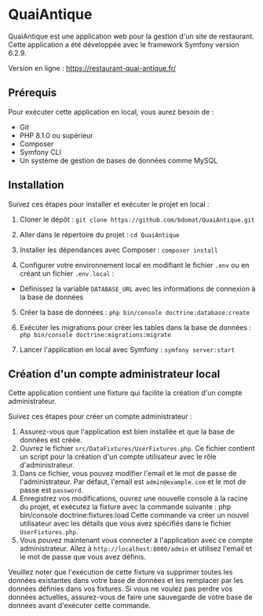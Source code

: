 # QuaiAntique

QuaiAntique est une application web pour la gestion d'un site de restaurant. 
Cette application a été développée avec le framework Symfony version 6.2.9.

Version en ligne : https://restaurant-quai-antique.fr/

## Prérequis

Pour exécuter cette application en local, vous aurez besoin de :

- Git
- PHP 8.1.0 ou supérieur
- Composer
- Symfony CLI
- Un système de gestion de bases de données comme MySQL

## Installation

Suivez ces étapes pour installer et exécuter le projet en local :

1. Cloner le dépôt :
`git clone https://github.com/bdomat/QuaiAntique.git`

2. Aller dans le répertoire du projet :
`cd QuaiAntique`

3. Installer les dépendances avec Composer :
`composer install`

4. Configurer votre environnement local en modifiant le fichier `.env` ou en créant un fichier `.env.local` :
 - Définissez la variable `DATABASE_URL` avec les informations de connexion à la base de données
 
5. Créer la base de données :
`php bin/console doctrine:database:create`

6. Exécuter les migrations pour créer les tables dans la base de données :
`php bin/console doctrine:migrations:migrate`

7. Lancer l'application en local avec Symfony :
`symfony server:start`


## Création d'un compte administrateur local

Cette application contient une fixture qui facilite la création d'un compte administrateur. 

Suivez ces étapes pour créer un compte administrateur :

1. Assurez-vous que l'application est bien installée et que la base de données est créée.
2. Ouvrez le fichier `src/DataFixtures/UserFixtures.php`. Ce fichier contient un script pour la création d'un compte utilisateur avec le rôle d'administrateur.
3. Dans ce fichier, vous pouvez modifier l'email et le mot de passe de l'administrateur. Par défaut, l'email est `admin@example.com` et le mot de passe est `password`.
4. Enregistrez vos modifications, ouvrez une nouvelle console à la racine du projet, et exécutez la fixture avec la commande suivante :
php bin/console doctrine:fixtures:load
Cette commande va créer un nouvel utilisateur avec les détails que vous avez spécifiés dans le fichier `UserFixtures.php`.
5. Vous pouvez maintenant vous connecter à l'application avec ce compte administrateur. Allez à `http://localhost:8000/admin` et utilisez l'email et le mot de passe que vous avez définis.

Veuillez noter que l'exécution de cette fixture va supprimer toutes les données existantes dans votre base de données et les remplacer par les données définies dans vos fixtures. Si vous ne voulez pas perdre vos données actuelles, assurez-vous de faire une sauvegarde de votre base de données avant d'exécuter cette commande.

